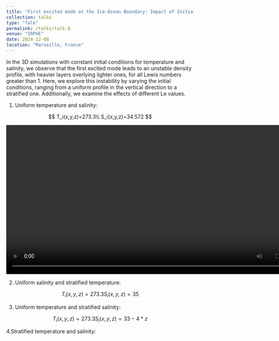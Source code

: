 ```yaml
---
title: "First excited mode at the Ice-Ocean Boundary: Impact of Initial Conditions and Lewis Numbers"
collection: talks
type: "Talk"
permalink: /talks/talk-8
venue: "IRPHE"
date: 2024-12-08
location: "Marseille, France"
---
```


In the 3D simulations with constant initial conditions for temperature and salinity, we observe that the first excited mode leads to an unstable density profile, with heavier layers overlying lighter ones, for all Lewis numbers greater than 1. Here, we explore this instability by varying the initial conditions, ranging from a uniform profile in the vertical direction to a stratified one. Additionally, we examine the effects of different Le values.



1. Uniform temperature and salinity:

$$
T_i(x,y,z)=273.3\\
S_i(x,y,z)=34.572
$$

<video src="/videos/3D/firstmode/ICTSunif_Le10_2.mp4" width="800" controls></video>


2. Uniform salinity and stratified temperature:

$$
T_i(x,y,z)=273.3
S_i(x,y,z)=35
$$


3. Uniform temperature and stratified salinity:

$$
T_i(x,y,z)=273.3
S_i(x,y,z)=33-4*z
$$


4.Stratified temperature and salinity:





